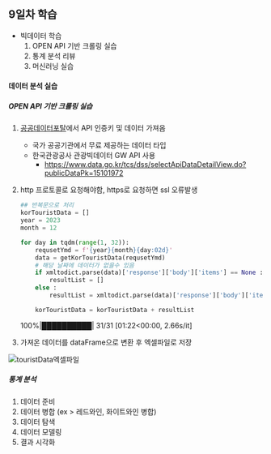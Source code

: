 ## 9일차 학습
- 빅데이터 학습
    1. OPEN API 기반 크롤링 실습
    2. 통계 분석 리뷰
    3. 머신러닝 실습


#### 데이터 분석 실습

##### OPEN API 기반 크롤링 실습
1. [공공데이터포탈](https://data.go.kr)에서 API 인증키 및 데이터 가져옴
    - 국가 공공기관에서 무료 제공하는 데이터 타입
    - 한국관광공사 관광빅데이터 GW API 사용
        - https://www.data.go.kr/tcs/dss/selectApiDataDetailView.do?publicDataPk=15101972
2. http 프로토콜로 요청해야함, https로 요청하면 ssl 오류발생
    
    ```python
    ## 반복문으로 처리
    korTouristData = []
    year = 2023
    month = 12

    for day in tqdm(range(1, 32)):
        requsetYmd = f'{year}{month}{day:02d}'
        data = getKorTouristData(requsetYmd)
        # 해당 날짜에 데이터가 없을수 있음
        if xmltodict.parse(data)['response']['body']['items'] == None : 
            resultList = []
        else :
            resultList = xmltodict.parse(data)['response']['body']['items']['item']

        korTouristData = korTouristData + resultList
    ```
    100%|██████████| 31/31 [01:22<00:00,  2.66s/it]
3. 가져온 데이터를 dataFrame으로 변환 후 엑셀파일로 저장

![touristData엑셀파일](https://github.com/king-dong-gun/python_bigdata_analyze/assets/160683545/74e0b0b2-8aa5-4dcd-9fca-03bfc76bf8cb)

##### 통계 분석
1. 데이터 준비
2. 데이터 병합 (ex > 레드와인, 화이트와인 병합)
3. 데이터 탐색
4. 데이터 모델링
5. 결과 시각화


